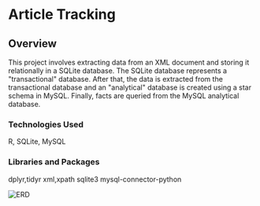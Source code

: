 # Article Tracking
## Overview 
This project involves extracting data from an XML document and storing it relationally in a SQLite database. The SQLite database represents a "transactional" database. After that, the data is extracted from the transactional database and an "analytical" database is created using a star schema in MySQL. Finally, facts are queried from the MySQL analytical database.

### Technologies Used
R, SQLite, MySQL

### Libraries and Packages
dplyr,tidyr
xml,xpath
sqlite3
mysql-connector-python

![ERD ]()
